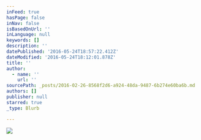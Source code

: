 ```yaml
---
inFeed: true
hasPage: false
inNav: false
isBasedOnUrl: ''
inLanguage: null
keywords: []
description: ''
datePublished: '2016-05-24T18:57:22.412Z'
dateModified: '2016-05-24T18:12:01.878Z'
title: ''
author:
  - name: ''
    url: ''
sourcePath: _posts/2016-02-26-8568f2d6-a924-48da-9487-6b274e60ba6b.md
authors: []
publisher: null
starred: true
_type: Blurb

---
```

![](https://s3-us-west-2.amazonaws.com/the-grid-img/p/880a8f81fb9044315587328603b2d810203330bf.jpg)